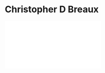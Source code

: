 # Christopher D Breaux
<embed src="ChristopherDBreauxResume.pdf#view=FitH" type="application/pdf">

